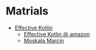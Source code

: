 # Matrials

* [Effective Kotlin](https://kt.academy/book/effectivekotlin)
    * [Effective Kotlin @ amazon](https://www.amazon.com/Effective-Kotlin-practices-Marcin-Moskala/dp/8395452837)
    * [Moskala Marcin](https://marcinmoskala.com/#page-top)
